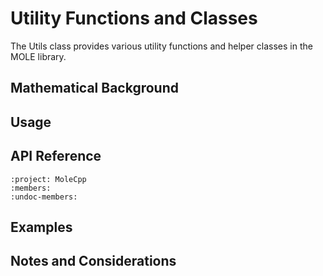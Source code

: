 # Utility Functions and Classes

The Utils class provides various utility functions and helper classes in the MOLE library.

## Mathematical Background

<!-- TODO: Add mathematical background and principles where applicable -->

## Usage

<!-- TODO: Add basic usage examples and patterns -->

## API Reference

```{doxygenclass} Utils
:project: MoleCpp
:members:
:undoc-members:
```

## Examples

<!-- TODO: Add practical examples and use cases -->

## Notes and Considerations

<!-- TODO: Add important notes and considerations for using these utilities --> 
